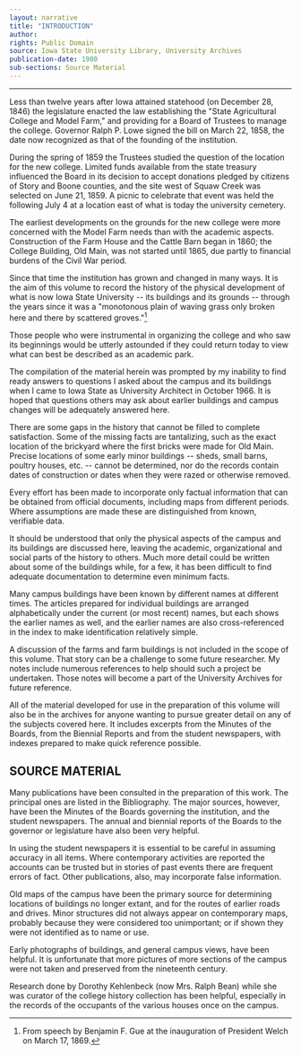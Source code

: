 ```yaml
---
layout: narrative
title: "INTRODUCTION"
author:
rights: Public Domain
source: Iowa State University Library, University Archives
publication-date: 1980
sub-sections: Source Material 
---
```


---

Less than twelve years after Iowa attained statehood (on December 28, 1846) the legislature enacted the law establishing the "State Agricul­tural College and Model Farm," and providing for a Board of Trustees to manage the college. Governor Ralph P. Lowe signed the bill on March 22, 1858, the date now recognized as that of the founding of the institution. 

During the spring of 1859 the Trustees studied the question of the lo­cation for the new college. Limited funds available from the state treasury influenced the Board in its decision to accept donations pledged by citizens of Story and Boone counties, and the site west of Squaw Creek was selected on June 21, 1859. A picnic to celebrate that event was held the following July 4 at a location east of what is to­day the university cemetery.

The earliest developments on the grounds for the new college were more concerned with the Model Farm needs than with the academic aspects. Construction of the Farm House and the Cattle Barn began in 1860; the College Building, Old Main, was not started until 1865, due partly to financial burdens of the Civil War period.

Since that time the institution has grown and changed in many ways. It is the aim of this volume to record the history of the physical development of what is now Iowa State University -- its buildings and its grounds -- through the years since it was a "monotonous plain of waving grass only broken here and there by scattered groves."[^fn1]

Those people who were instrumental in organizing the college and who saw its beginnings would be utterly astounded if they could return to­day to view what can best be described as an academic park.

The compilation of the material herein was prompted by my inability to find ready answers to questions I asked about the campus and its buildings when I came to Iowa State as University Architect in October 1966. It is hoped that questions others may ask about earlier build­ings and campus changes will be adequately answered here.

There are some gaps in the history that cannot be filled to complete satisfaction. Some of the missing facts are tantalizing, such as the exact location of the brickyard where the first bricks were made for Old Main. Precise locations of some early minor buildings -- sheds, small barns, poultry houses, etc. -- cannot be determined, nor do the records contain dates of construction or dates when they were razed or otherwise removed.

[^fn1]: From speech by Benjamin F. Gue at the inauguration of President Welch on March 17, 1869. 

Every effort has been made to incorporate only factual information that can be obtained from official documents, including maps from dif­ferent periods. Where assumptions are made these are distinguished from known, verifiable data.

It should be understood that only the physical aspects of the campus and its buildings are discussed here, leaving the academic, organiza­tional and social parts of the history to others. Much more detail could be written about some of the buildings while, for a few, it has been difficult to find adequate documentation to determine even mini­mum facts.

Many campus buildings have been known by different names at different times. The articles prepared for individual buildings are arranged alphabetically under the current (or most recent) names, but each shows the earlier names as well, and the earlier names are also cross-­referenced in the index to make identification relatively simple.

A discussion of the farms and farm buildings is not included in the scope of this volume. That story can be a challenge to some future researcher. My notes include numerous references to help should such a project be undertaken. Those notes will become a part of the Uni­versity Archives for future reference.

All of the material developed for use in the preparation of this vol­ume will also be in the archives for anyone wanting to pursue greater detail on any of the subjects covered here. It includes excerpts from the Minutes of the Boards, from the Biennial Reports and from the stu­dent newspapers, with indexes prepared to make quick reference possi­ble.

## SOURCE MATERIAL

Many publications have been consulted in the preparation of this work. The principal ones are listed in the Bibliography. The major sources, however, have been the Minutes of the Boards governing the institution, and the student newspapers. The annual and biennial reports of the Boards to the governor or legislature have also been very helpful. 

In using the student newspapers it is essential to be careful in as­suming accuracy in all items. Where contemporary activities are re­ported the accounts can be trusted but in stories of past events there are frequent errors of fact. Other publications, also, may in­corporate false information. 

Old maps of the campus have been the primary source for determining locations of buildings no longer extant, and for the routes of ear­lier roads and drives. Minor structures did not always appear on contemporary maps, probably because they were considered too unimpor­tant; or if shown they were not identified as to name or use. 

Early photographs of buildings, and general campus views, have been helpful. It is unfortunate that more pictures of more sections of 
the campus were not taken and preserved from the nineteenth century. 

Research done by Dorothy Kehlenbeck (now Mrs. Ralph Bean) while she was curator of the college history collection has been helpful, espe­cially in the records of the occupants of the various houses once on the campus.